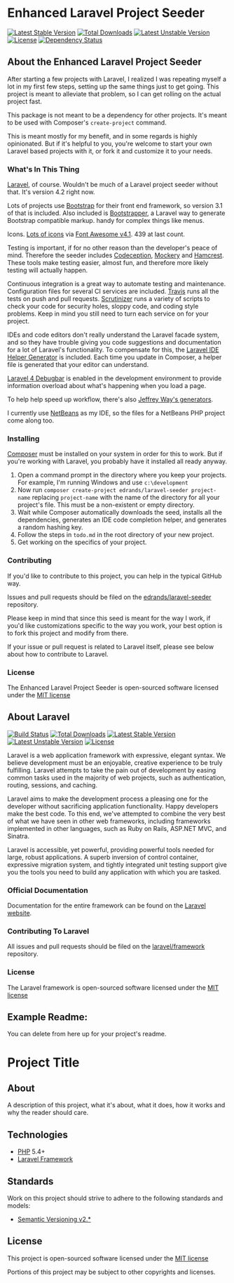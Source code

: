 # Enhanced Laravel Project Seeder

[![Latest Stable Version](https://poser.pugx.org/edrands/laravel-seeder/v/stable.svg)](https://packagist.org/packages/edrands/laravel-seeder)
[![Total Downloads](https://poser.pugx.org/edrands/laravel-seeder/downloads.svg)](https://packagist.org/packages/edrands/laravel-seeder)
[![Latest Unstable Version](https://poser.pugx.org/edrands/laravel-seeder/v/unstable.svg)](https://packagist.org/packages/edrands/laravel-seeder)
[![License](https://poser.pugx.org/edrands/laravel-seeder/license.svg)](https://packagist.org/packages/edrands/laravel-seeder)
[![Dependency Status](https://www.versioneye.com/user/projects/535b45adfe0d07cf8f000024/badge.svg)](https://www.versioneye.com/user/projects/535b45adfe0d07cf8f000024)


## About the Enhanced Laravel Project Seeder

After starting a few projects with Laravel, I realized I was repeating myself a lot in my first few steps, setting up the same things just to get going. This project is meant to alleviate that problem, so I can get rolling on the actual project fast.

This package is not meant to be a dependency for other projects. It's meant to be used with Composer's `create-project` command.

This is meant mostly for my benefit, and in some regards is highly opinionated. But if it's helpful to you, you're welcome to start your own Laravel based projects with it, or fork it and customize it to your needs.


### What's In This Thing

[Laravel](http://laravel.com/), of course. Wouldn't be much of a Laravel project seeder without that. It's version 4.2 right now.

Lots of projects use [Bootstrap](http://getbootstrap.com/) for their front end framework, so version 3.1 of that is included. Also included is [Bootstrapper](https://packagist.org/packages/patricktalmadge/bootstrapper), a Laravel way to generate Bootstrap compatible markup. handy for complex things like menus.

Icons. [Lots of icons](http://fontawesome.io/icons/) via [Font Awesome v4.1](http://fontawesome.io/). 439 at last count.

Testing is important, if for no other reason than the developer's peace of mind. Therefore the seeder includes [Codeception](http://codeception.com/), [Mockery](https://github.com/padraic/mockery) and [Hamcrest](https://github.com/davedevelopment/hamcrest-php). These tools make testing easier, almost fun, and therefore more likely testing will actually happen.

Continuous integration is a great way to automate testing and maintenance. Configuration files for several CI services are included. [Travis](https://travis-ci.org) runs all the tests on push and pull requests. [Scrutinizer](https://scrutinizer-ci.com) runs a variety of scripts to check your code for security holes, sloppy code, and coding style problems. Keep in mind you still need to turn each service on for your project.

IDEs and code editors don't really understand the Laravel facade system, and so they have trouble giving you code suggestions and documentation for a lot of Laravel's functionality. To compensate for this, the [Laravel IDE Helper Generator](https://github.com/barryvdh/laravel-ide-helper) is included. Each time you update in Composer, a helper file is generated that your editor can understand.

[Laravel 4 Debugbar](https://github.com/barryvdh/laravel-debugbar) is enabled in the development environment to provide information overload about what's happening when you load a page.

To help help speed up workflow, there's also [Jeffrey Way's generators](https://github.com/JeffreyWay/Laravel-4-Generators).

I currently use [NetBeans](https://netbeans.org/) as my IDE, so the files for a NetBeans PHP project come along too.


### Installing

[Composer](http://getcomposer.org) must be installed on your system in order for this to work. But if you're working with Laravel, you probably have it installed all ready anyway.

1. Open a command prompt in the directory where you keep your projects. For example, I'm running Windows and use `c:\development`
2. Now run `composer create-project edrands/laravel-seeder project-name` replacing `project-name` with the name of the directory for all your project's file. This must be a non-existent or empty directory.
3. Wait while Composer automatically downloads the seed, installs all the dependencies, generates an IDE code completion helper, and generates a random hashing key.
4. Follow the steps in `todo.md` in the root directory of your new project.
5. Get working on the specifics of your project.


### Contributing

If you'd like to contribute to this project, you can help in the typical GitHub way.

Issues and pull requests should be filed on the [edrands/laravel-seeder](https://github.com/edrands/laravel-seeder) repository.

Please keep in mind that since this seed is meant for the way I work, if you'd like customizations specific to the way you work, your best option is to fork this project and modify from there.

If your issue or pull request is related to Laravel itself, please see below about how to contribute to Laravel.

### License

The Enhanced Laravel Project Seeder is open-sourced software licensed under the [MIT license](http://opensource.org/licenses/MIT)


## About Laravel

[![Build Status](https://travis-ci.org/laravel/framework.svg)](https://travis-ci.org/laravel/framework)
[![Total Downloads](https://poser.pugx.org/laravel/framework/downloads.svg)](https://packagist.org/packages/laravel/framework)
[![Latest Stable Version](https://poser.pugx.org/laravel/framework/v/stable.svg)](https://packagist.org/packages/laravel/framework)
[![Latest Unstable Version](https://poser.pugx.org/laravel/framework/v/unstable.svg)](https://packagist.org/packages/laravel/framework)
[![License](https://poser.pugx.org/laravel/framework/license.svg)](https://packagist.org/packages/laravel/framework)

Laravel is a web application framework with expressive, elegant syntax. We believe development must be an enjoyable, creative experience to be truly fulfilling. Laravel attempts to take the pain out of development by easing common tasks used in the majority of web projects, such as authentication, routing, sessions, and caching.

Laravel aims to make the development process a pleasing one for the developer without sacrificing application functionality. Happy developers make the best code. To this end, we've attempted to combine the very best of what we have seen in other web frameworks, including frameworks implemented in other languages, such as Ruby on Rails, ASP.NET MVC, and Sinatra.

Laravel is accessible, yet powerful, providing powerful tools needed for large, robust applications. A superb inversion of control container, expressive migration system, and tightly integrated unit testing support give you the tools you need to build any application with which you are tasked.

### Official Documentation

Documentation for the entire framework can be found on the [Laravel website](http://laravel.com/docs).

### Contributing To Laravel

All issues and pull requests should be filed on the [laravel/framework](http://github.com/laravel/framework) repository.

### License

The Laravel framework is open-sourced software licensed under the [MIT license](http://opensource.org/licenses/MIT)


## Example Readme:
You can delete from here up for your project's readme.

# Project Title

## About

A description of this project, what it's about, what it does, how it works and why the reader should care.

## Technologies

+ [PHP](http://www.php.net/) 5.4+
+ [Laravel Framework](http://laravel.com/)

## Standards

Work on this project should strive to adhere to the following standards and models:

+ [Semantic Versioning v2.*](http://semver.org/)

## License

This project is open-sourced software licensed under the [MIT license](http://opensource.org/licenses/MIT)

Portions of this project may be subject to other copyrights and licenses.
